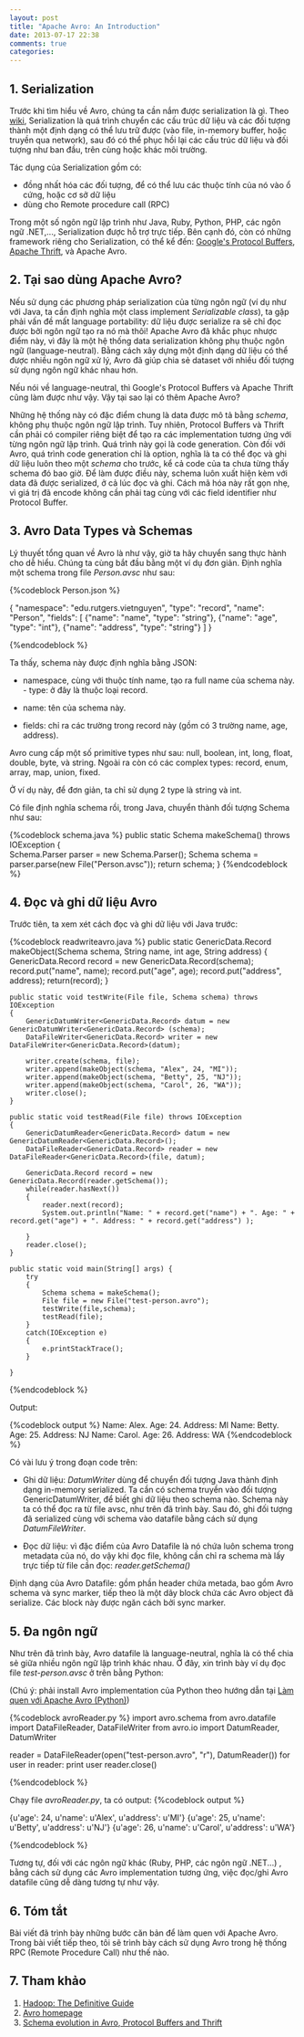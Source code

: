 ```yaml
--- 
layout: post 
title: "Apache Avro: An Introduction" 
date: 2013-07-17 22:38 
comments: true 
categories: 
---
```


## 1. Serialization

Trước khi tìm hiểu về Avro, chúng ta cần nắm được serialization là gì. Theo [wiki](http://en.wikipedia.org/wiki/Serialization), Serialization là quá trình chuyển các cấu trúc dữ liệu và các đối tượng thành một định dạng có thể lưu trữ được (vào file, in-memory buffer, hoặc truyền qua network), sau đó có thể phục hồi lại các cấu trúc dữ liệu và đối tượng như ban đầu, trên cùng hoặc khác môi trường.

Tác dụng của Serialization gồm có: 
- đồng nhất hóa các đối tượng, để có thể lưu các thuộc tính của nó vào ổ cứng, hoặc cơ sở dữ liệu
- dùng cho Remote procedure call (RPC)

Trong một số ngôn ngữ lập trình như Java, Ruby, Python, PHP, các ngôn ngữ .NET,..., Serialization được hỗ trợ trực tiếp. Bên cạnh đó, còn có những framework riêng cho Serialization, có thể kể đến: [Google's Protocol Buffers](https://developers.google.com/protocol-buffers/), [Apache Thrift](http://thrift.apache.org/), và Apache Avro.

## 2. Tại sao dùng Apache Avro?

Nếu sử dụng các phương pháp serialization của từng ngôn ngữ (ví dụ như với Java, ta cần định nghĩa một class implement *Serializable class*), ta gặp phải vấn đề mất language portability: dữ liệu được serialize ra sẽ chỉ đọc được bởi ngôn ngữ tạo ra nó mà thôi! Apache Avro đã khắc phục nhược điểm này, vì đây là một hệ thống data serialization không phụ thuộc ngôn ngữ (language-neutral). Bằng cách xây dựng một định dạng dữ liệu có thể được nhiều ngôn ngữ xử lý, Avro đã giúp chia sẻ dataset với nhiều đối tượng sử dụng ngôn ngữ khác nhau hơn.

Nếu nói về language-neutral, thì Google's Protocol Buffers và Apache Thrift cũng làm được như vậy. Vậy tại sao lại có thêm Apache Avro?

Những hệ thống này có đặc điểm chung là data được mô tả bằng *schema*, không phụ thuộc ngôn ngữ lập trình. Tuy nhiên, Protocol Buffers và Thrift cần phải có compiler riêng biệt để tạo ra các implementation tương ứng với từng ngôn ngữ lập trình. Quá trình này gọi là code generation. Còn đối với Avro, quá trình code generation chỉ là option, nghĩa là ta có thể đọc và ghi dữ liệu luôn theo một *schema* cho trước, kể cả code của ta chưa từng thấy schema đó bao giờ. Để làm được điều này, schema luôn xuất hiện kèm với data đã được serialized, ở cả lúc đọc và ghi. Cách mã hóa này rất gọn nhẹ, vì giá trị đã encode không cần phải tag cùng với các field identifier như Protocol Buffer.

## 3. Avro Data Types và Schemas

Lý thuyết tổng quan về Avro là như vậy, giờ ta hãy chuyển sang thực hành cho dễ hiểu. Chúng ta cùng bắt đầu bằng một ví dụ đơn giản. Định nghĩa một schema trong file *Person.avsc* như sau:

{%codeblock Person.json %}

{ "namespace": "edu.rutgers.vietnguyen", 
"type": "record", 
"name": "Person", 
"fields": [ 
	{"name": "name", "type": "string"},
	{"name": "age", "type": "int"}, 
	{"name": "address", "type": "string"} 
] }

{%endcodeblock %}

Ta thấy, schema này được định nghĩa bằng JSON:

- namespace, cùng với thuộc tính name, tạo ra full name của schema này. - type: ở đây là thuộc loại record. 

- name: tên của schema này. 

- fields: chỉ ra các trường trong record này (gồm có 3 trường name, age, address).

Avro cung cấp một số primitive types như sau: null, boolean, int, long, float, double, byte, và string. Ngoài ra còn có các complex types: record, enum, array, map, union, fixed.

Ở ví dụ này, để đơn giản, ta chỉ sử dụng 2 type là string và int.

Có file định nghĩa schema rồi, trong Java, chuyển thành đối tượng Schema như sau:

{%codeblock schema.java %} 
	public static Schema makeSchema() throws IOException
	{	
		Schema.Parser parser = new Schema.Parser();
		Schema schema = parser.parse(new File("Person.avsc"));
		return schema;
	}
{%endcodeblock %}

## 4. Đọc và ghi dữ liệu Avro

Trước tiên, ta xem xét cách đọc và ghi dữ liệu với Java trước:

{%codeblock readwriteavro.java %}
public static GenericData.Record makeObject(Schema schema, String name, int age, String address)
	{
		GenericData.Record record = new GenericData.Record(schema);
		record.put("name", name);
		record.put("age", age);
		record.put("address", address);
		return(record);
	}
	
	public static void testWrite(File file, Schema schema) throws IOException
	{
		GenericDatumWriter<GenericData.Record> datum = new GenericDatumWriter<GenericData.Record> (schema);
		DataFileWriter<GenericData.Record> writer = new DataFileWriter<GenericData.Record>(datum);
		
		writer.create(schema, file);
		writer.append(makeObject(schema, "Alex", 24, "MI"));
		writer.append(makeObject(schema, "Betty", 25, "NJ"));
		writer.append(makeObject(schema, "Carol", 26, "WA"));
		writer.close();
	}
	
	public static void testRead(File file) throws IOException
	{
		GenericDatumReader<GenericData.Record> datum = new GenericDatumReader<GenericData.Record>();
		DataFileReader<GenericData.Record> reader = new DataFileReader<GenericData.Record>(file, datum);
		
		GenericData.Record record = new GenericData.Record(reader.getSchema());
		while(reader.hasNext())
		{
			reader.next(record);
			System.out.println("Name: " + record.get("name") + ". Age: " + record.get("age") + ". Address: " + record.get("address") );
			
		}
		reader.close();
	}
 
	public static void main(String[] args) {
		try
		{
			Schema schema = makeSchema();
			File file = new File("test-person.avro");
			testWrite(file,schema);
			testRead(file);
		}
		catch(IOException e)
		{
			e.printStackTrace();
		}

	}
{%endcodeblock %}

Output:

{%codeblock output  %} 
Name: Alex. Age: 24. Address: MI
Name: Betty. Age: 25. Address: NJ
Name: Carol. Age: 26. Address: WA
{%endcodeblock %}

Có vài lưu ý trong đoạn code trên:

- Ghi dữ liệu: *DatumWriter* dùng để chuyển đối tượng Java thành định dạng in-memory serialized. Ta cần có schema truyền vào đối tượng GenericDatumWriter, để biết ghi dữ liệu theo schema nào. Schema này ta có thể đọc ra từ file avsc, như trên đã trình bày. Sau đó, ghi đối tượng đã serialized cùng với schema vào datafile bằng cách sử dụng *DatumFileWriter*.

- Đọc dữ liệu: vì đặc điểm của Avro Datafile là nó chứa luôn schema trong metadata của nó, do vậy khi đọc file, không cần chỉ ra schema mà lấy trực tiếp từ file cần đọc: *reader.getSchema()*

Định dạng của Avro Datafile: gồm phần header chứa metada, bao gồm Avro schema và sync marker, tiếp theo là một dãy block chứa các Avro object đã serialize. Các block này được ngăn cách bởi sync marker.

## 5. Đa ngôn ngữ

Như trên đã trình bày, Avro datafile là language-neutral, nghĩa là có thể chia sẻ giữa nhiều ngôn ngữ lập trình khác nhau. Ở đây, xin trình bày ví dụ đọc file *test-person.avsc* ở trên bằng Python:

(Chú ý: phải install Avro implementation của Python theo hướng dẫn tại
[Làm quen với Apache Avro (Python)](http://avro.apache.org/docs/current/gettingstartedpython.html))

{%codeblock avroReader.py %} 
import avro.schema
from avro.datafile import DataFileReader, DataFileWriter
from avro.io import DatumReader, DatumWriter

reader = DataFileReader(open("test-person.avro", "r"), DatumReader())
for user in reader:
    print user
reader.close()

{%endcodeblock %}

Chạy file *avroReader.py*, ta có output: 
{%codeblock output %} 

{u'age': 24, u'name': u'Alex', u'address': u'MI'} 
{u'age': 25, u'name': u'Betty', u'address': u'NJ'} 
{u'age': 26, u'name': u'Carol', u'address': u'WA'} 

{%endcodeblock %}

Tương tự, đối với các ngôn ngữ khác (Ruby, PHP, các ngôn ngữ .NET...) , bằng cách sử dụng các Avro implementation tương ứng, việc đọc/ghi Avro datafile cũng dễ dàng tương tự như vậy.

## 6. Tóm tắt

Bài viết đã trình bày những bước căn bản để làm quen với Apache Avro. Trong bài viết tiếp theo, tôi sẽ trình bày cách sử dụng Avro trong hệ thống RPC (Remote Procedure Call) như thế nào.

## 7. Tham khảo

1. [Hadoop: The Definitive Guide](http://www.amazon.com/Hadoop-Definitive-Guide-Tom-White/dp/1449311520/ref=sr_1_1?ie=UTF8&qid=1374205297&sr=8-1&keywords=hadoop+guide)
2. [Avro homepage](http://avro.apache.org/) 
3. [Schema evolution in Avro, Protocol Buffers and Thrift](http://martin.kleppmann.com/2012/12/05/schema-evolution-in-avro-protocol-buffers-thrift.html)
